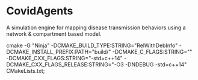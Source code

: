 # CovidAgents
A simulation engine for mapping disease transmission behaviors using a network &amp; compartment based model. 



cmake -G "Ninja"  -DCMAKE_BUILD_TYPE:STRING="RelWithDebInfo" -DCMAKE_INSTALL_PREFIX:PATH="build/" -DCMAKE_C_FLAGS:STRING="" -DCMAKE_CXX_FLAGS:STRING="-std=c++14" -DCMAKE_CXX_FLAGS_RELEASE:STRING="-O3 -DNDEBUG -std=c++14"  CMakeLists.txt;